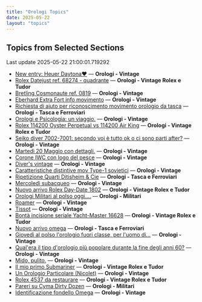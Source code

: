 ```yaml
---
title: "Orologi Topics"
date: 2025-05-22
layout: "topics"
---
```


## Topics from Selected Sections

Last update 2025-05-22 21:00:01.719292

- [New entry: Heuer Daytona❤️](https://orologi.forumfree.it/?t=80692975) — **Orologi - Vintage**
- [Rolex Datejust ref. 68274 - quadrante](https://orologi.forumfree.it/?t=80700740) — **Orologi - Vintage Rolex e Tudor**
- [Bretling Cosmonaute ref. 0819](https://orologi.forumfree.it/?t=80698916) — **Orologi - Vintage**
- [Eberhard Extra Fort info movimento](https://orologi.forumfree.it/?t=80699024) — **Orologi - Vintage**
- [Richiesta di aiuto per riconoscimento movimento orologio da tasca](https://orologi.forumfree.it/?t=80700857) — **Orologi - Tasca e Ferroviari**
- [Orologi e Psicologia: un viaggio.](https://orologi.forumfree.it/?t=80681706) — **Orologi - Vintage**
- [Rolex 114200 Oyster Perpetual vs 114200 Air King](https://orologi.forumfree.it/?t=80688387) — **Orologi - Vintage Rolex e Tudor**
- [Seiko diver 7002-7001: secondo voi è tutto ok o ci sono parti after?](https://orologi.forumfree.it/?t=80700044) — **Orologi - Vintage**
- [Martedì 20 Maggio con dettagli.](https://orologi.forumfree.it/?t=80698178) — **Orologi - Vintage**
- [Corone IWC con logo del pesce](https://orologi.forumfree.it/?t=80688428) — **Orologi - Vintage**
- [Diver's vintage](https://orologi.forumfree.it/?t=71608461) — **Orologi - Vintage**
- [Caratteristiche distintive mov Type-1 sovietici](https://orologi.forumfree.it/?t=80670005) — **Orologi - Vintage**
- [Ripetizione Quarti Ditisheim & Cie](https://orologi.forumfree.it/?t=80697819) — **Orologi - Tasca e Ferroviari**
- [Mercoledì subacqueo](https://orologi.forumfree.it/?t=80699201) — **Orologi - Vintage**
- [Nuovo arrivo Rolex Day-Date 1802](https://orologi.forumfree.it/?t=80699711) — **Orologi - Vintage Rolex e Tudor**
- [Orologi Militari al polso oggi….](https://orologi.forumfree.it/?t=80440118) — **Orologi - Militari**
- [Roamer](https://orologi.forumfree.it/?t=80700485) — **Orologi - Vintage**
- [Tissot](https://orologi.forumfree.it/?t=80699537) — **Orologi - Vintage**
- [Bontà incisione seriale Yacht-Master 16628](https://orologi.forumfree.it/?t=80699455) — **Orologi - Vintage Rolex e Tudor**
- [Nuovo arrivo omega](https://orologi.forumfree.it/?t=80700793) — **Orologi - Tasca e Ferroviari**
- [Giovedì al polso l'orologio fuori classe, per l'uomo di...](https://orologi.forumfree.it/?t=80700280) — **Orologi - Vintage**
- [Qual'era il tipo d'orologio più popolare durante la fine degli anni 60?](https://orologi.forumfree.it/?t=80663640) — **Orologi - Vintage**
- [Mido, pulito.](https://orologi.forumfree.it/?t=80697800) — **Orologi - Vintage**
- [Il mio primo Submariner](https://orologi.forumfree.it/?t=80696857) — **Orologi - Vintage Rolex e Tudor**
- [Un Orologio Particolare (Nicolet)](https://orologi.forumfree.it/?t=80700453) — **Orologi - Vintage**
- [Rolex 4537 da restaurare](https://orologi.forumfree.it/?t=80329375) — **Orologi - Vintage Rolex e Tudor**
- [Pareri su Cyma Dirty Dozen](https://orologi.forumfree.it/?t=80697368) — **Orologi - Militari**
- [Identificazione fondello Omega](https://orologi.forumfree.it/?t=80700903) — **Orologi - Vintage**
